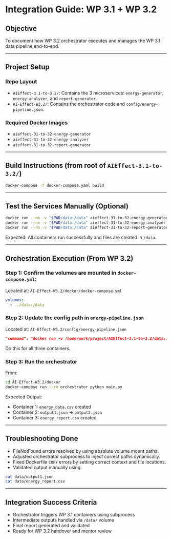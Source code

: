 # Integration Guide: WP 3.1 + WP 3.2

## Objective
To document how WP 3.2 orchestrator executes and manages the WP 3.1 data pipeline end-to-end.

---

## Project Setup

### Repo Layout
- `AIEffect-3.1-to-3.2/`: Contains the 3 microservices: `energy-generator`, `energy-analyzer`, and `report-generator`.
- `AI-Effect-W3.2/`: Contains the orchestrator code and `config/energy-pipeline.json`.

### Required Docker Images
- `aieffect-31-to-32-energy-generator`
- `aieffect-31-to-32-energy-analyzer`
- `aieffect-31-to-32-report-generator`

---

## Build Instructions (from root of `AIEffect-3.1-to-3.2/`)
```bash
docker-compose -f docker-compose.yaml build
```

---

## Test the Services Manually (Optional)

```bash
docker run --rm -v "$PWD/data:/data" aieffect-31-to-32-energy-generator
docker run --rm -v "$PWD/data:/data" aieffect-31-to-32-energy-analyzer
docker run --rm -v "$PWD/data:/data" aieffect-31-to-32-report-generator
```

Expected: All containers run successfully and files are created in `/data`.

---

## Orchestration Execution (From WP 3.2)

### Step 1: Confirm the volumes are mounted in `docker-compose.yml`:
Located at: `AI-Effect-W3.2/docker/docker-compose.yml`
```yaml
volumes:
  - ../data:/data
```

### Step 2: Update the config path in `energy-pipeline.json`
Located at: `AI-Effect-W3.2/config/energy-pipeline.json`
```json
"command": "docker run -v /home/work/project/AIEffect-3.1-to-3.2/data:/data aieffect-31-to-32-energy-generator"
```
Do this for all three containers.

### Step 3: Run the orchestrator
From:
```bash
cd AI-Effect-W3.2/docker
docker-compose run --rm orchestrator python main.py
```

Expected Output:
- Container 1: `energy_data.csv` created
- Container 2: `output1.json` → `output2.json`
- Container 3: `energy_report.csv` created

---

## Troubleshooting Done

- FileNotFound errors resolved by using absolute volume mount paths.
- Adjusted orchestrator subprocess to inject correct paths dynamically.
- Fixed Dockerfile `COPY` errors by setting correct context and file locations.
- Validated output manually using:
```bash
cat data/output1.json
cat data/energy_report.csv
```

---

## Integration Success Criteria

- Orchestrator triggers WP 3.1 containers using subprocess
- Intermediate outputs handled via `/data/` volume
- Final report generated and validated
- Ready for WP 3.2 handover and mentor review
